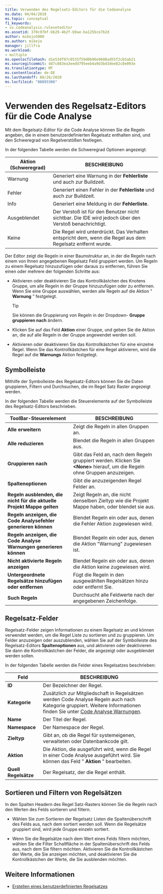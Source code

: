 ```yaml
---
title: Verwenden des Regelsatz-Editors für die Codeanalyse
ms.date: 04/04/2018
ms.topic: conceptual
f1_keywords:
- vs.codeanalysis.ruleseteditor
ms.assetid: 370c97bf-bb29-4b2f-b9ae-ba125bce7b2d
author: mikejo5000
ms.author: mikejo
manager: jillfra
ms.workload:
- multiple
ms.openlocfilehash: d1e53df97c0535f59d0b96e9608ad55f2cb5ab21
ms.sourcegitcommit: 4d7c883ea3eedd795eeb4a9d3bd3dee82c8e093e
ms.translationtype: MT
ms.contentlocale: de-DE
ms.lasthandoff: 08/26/2020
ms.locfileid: "88893306"
---
```

# <a name="use-the-code-analysis-rule-set-editor"></a>Verwenden des Regelsatz-Editors für die Code Analyse

Mit dem Regelsatz-Editor für die Code Analyse können Sie die Regeln angeben, die in einem benutzerdefinierten Regelsatz enthalten sind, und den Schweregrad von Regelverstößen festlegen.

In der folgenden Tabelle werden die Schweregrad Optionen angezeigt:

|Aktion (Schweregrad)|BESCHREIBUNG|
|-|-|
|Warnung|Generiert eine Warnung in der **Fehlerliste** und auch zur Buildzeit.|
|Fehler|Generiert einen Fehler in der **Fehlerliste** und auch zur Buildzeit.|
|Info|Generiert eine Meldung in der **Fehlerliste**.|
|Ausgeblendet|Der Verstoß ist für den Benutzer nicht sichtbar. Die IDE wird jedoch über den Verstoß benachrichtigt.|
|Keine|Die Regel wird unterdrückt. Das Verhalten entspricht dem, wenn die Regel aus dem Regelsatz entfernt wurde.|

Der Editor zeigt die Regeln in einer Baumstruktur an, in der die Regeln nach einem von Ihnen angegebenen Regelsatz Feld gruppiert werden. Um Regeln zu einem Regelsatz hinzuzufügen oder daraus zu entfernen, führen Sie einen oder mehrere der folgenden Schritte aus:

- Aktivieren oder deaktivieren Sie das Kontrollkästchen des Knotens Gruppe, um alle Regeln in der Gruppe hinzuzufügen oder zu entfernen. Wenn Sie eine Gruppe auswählen, werden alle Regeln auf die Aktion " **Warnung** " festgelegt.

   > [!TIP]
   > Sie können die Gruppierung von Regeln in der Dropdown- **Gruppe gruppieren nach** ändern.

- Klicken Sie auf das Feld **Aktion** einer Gruppe, und geben Sie die Aktion an, die auf alle Regeln in der Gruppe angewendet werden soll.

- Aktivieren oder deaktivieren Sie das Kontrollkästchen für eine einzelne Regel. Wenn Sie das Kontrollkästchen für eine Regel aktivieren, wird die Regel auf die **Warnungs** Aktion festgelegt.

## <a name="toolbar"></a>Symbolleiste

Mithilfe der Symbolleiste des Regelsatz-Editors können Sie die Daten gruppieren, Filtern und Durchsuchen, die im Regel Satz Raster angezeigt werden.

In der folgenden Tabelle werden die Steuerelemente auf der Symbolleiste des Regelsatz-Editors beschrieben.

|ToolBar-Steuerelement|BESCHREIBUNG|
|---------------------|-----------------|
|**Alle erweitern**|Zeigt die Regeln in allen Gruppen an.|
|**Alle reduzieren**|Blendet die Regeln in allen Gruppen aus.|
|**Gruppieren nach**|Gibt das Feld an, nach dem Regeln gruppiert werden. Klicken Sie **\<None>** hierauf, um die Regeln ohne Gruppen anzuzeigen.|
|**Spaltenoptionen**|Gibt die anzuzeigenden Regel Felder an.|
|**Regeln ausblenden, die nicht für die aktuelle Projekt Mappe gelten**|Zeigt Regeln an, die nicht denselben Zieltyp wie die Projekt Mappe haben, oder blendet sie aus.|
|**Regeln anzeigen, die Code Analysefehler generieren können**|Blendet Regeln ein oder aus, denen die Fehler Aktion zugewiesen wird.|
|**Regeln anzeigen, die Code Analyse Warnungen generieren können**|Blendet Regeln ein oder aus, denen die Aktion "Warnung" zugewiesen ist.|
|**Nicht aktivierte Regeln anzeigen**|Blendet Regeln ein oder aus, denen die Aktion keine zugewiesen wird.|
|**Untergeordnete Regelsätze hinzufügen oder entfernen**|Fügt die Regeln in den ausgewählten Regelsätzen hinzu oder entfernt Sie.|
|**Such Regeln**|Durchsucht alle Feldwerte nach der angegebenen Zeichenfolge.|

## <a name="rule-set-fields"></a>Regelsatz-Felder

Regelsatz-Felder zeigen Informationen zu einem Regelsatz an und können verwendet werden, um die Regel Liste zu sortieren und zu gruppieren. Um Felder anzuzeigen oder auszublenden, wählen Sie auf der Symbolleiste des Regelsatz-Editors **Spaltenoptionen** aus, und aktivieren oder deaktivieren Sie dann die Kontrollkästchen der Felder, die angezeigt oder ausgeblendet werden sollen.

In der folgenden Tabelle werden die Felder eines Regelsatzes beschrieben:

|Feld|BESCHREIBUNG|
|-----------|-----------------|
|**ID**|Der Bezeichner der Regel.|
|**Kategorie**|Zusätzlich zur Mitgliedschaft in Regelsätzen werden Code Analyse Regeln auch nach Kategorie gruppiert. Weitere Informationen finden Sie unter [Code Analyse Warnungen](../code-quality/code-analysis-for-managed-code-warnings.md).|
|**Name**|Der Titel der Regel.|
|**Namespace**|Der Namespace der Regel.|
|**Zieltyp**|Gibt an, ob die Regel für systemeigenen, verwalteten oder Datenbankcode gilt.|
|**Aktion**|Die Aktion, die ausgeführt wird, wenn die Regel in einer Code Analyse ausgeführt wird. Sie können das Feld " **Aktion** " bearbeiten.|
|**Quell Regelsätze**|Der Regelsatz, der die Regel enthält.|

## <a name="sort-and-filter-rule-sets"></a>Sortieren und Filtern von Regelsätzen

In den Spalten Headern des Regel Satz-Rasters können Sie die Regeln nach den Werten des Felds sortieren und filtern.

- Wählen Sie zum Sortieren der Regelsatz Listen die Spaltenüberschrift des Felds aus, nach dem sortiert werden soll. Wenn die Regelsätze gruppiert sind, wird jede Gruppe einzeln sortiert.

- Wenn Sie die Regelsätze nach dem Wert eines Felds filtern möchten, wählen Sie die Filter Schaltfläche in der Spaltenüberschrift des Felds aus, nach dem Sie filtern möchten. Aktivieren Sie die Kontrollkästchen der Werte, die Sie anzeigen möchten, und deaktivieren Sie die Kontrollkästchen der Werte, die Sie ausblenden möchten.

## <a name="see-also"></a>Weitere Informationen

- [Erstellen eines benutzerdefinierten Regelsatzes](../code-quality/how-to-create-a-custom-rule-set.md)
